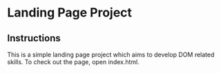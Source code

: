 # Landing Page Project

## Instructions

This is a simple landing page project which aims to develop DOM related skills.
To check out the page, open index.html.
